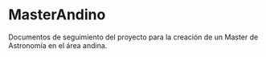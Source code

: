 # MasterAndino
Documentos de seguimiento del proyecto para la creación de un Master de Astronomía en el área andina.
